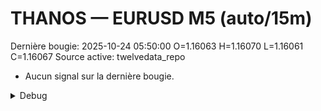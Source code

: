 # THANOS — EURUSD M5 (auto/15m)
Dernière bougie: 2025-10-24 05:50:00  O=1.16063  H=1.16070  L=1.16061  C=1.16067
Source active: twelvedata_repo

- Aucun signal sur la dernière bougie.

<details><summary>Debug</summary>

- TD_API_KEY manquant.

</details>